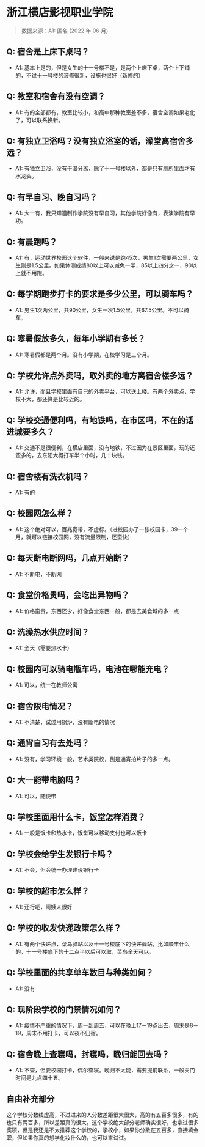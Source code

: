 # 浙江横店影视职业学院

> 数据来源：A1: 匿名 (2022 年 06 月)

## Q: 宿舍是上床下桌吗？

- A1: 基本上是的，但是女生的十一号楼不是，是两个上床下桌，两个上下铺的，不过十一号楼的装修很新，设施也很好（新修的）

## Q: 教室和宿舍有没有空调？

- A1: 有的全部都有，教室比较小，和高中那种教室差不多，宿舍空调如果老化了，可以联系换新。

## Q: 有独立卫浴吗？没有独立浴室的话，澡堂离宿舍多远？

- A1: 有独立卫浴，没有干湿分离，除了十一号楼以外，都是只有厕所里面才有水龙头。

## Q: 有早自习、晚自习吗？

- A1: 大一有，我只知道制作学院没有早自习，其他学院好像有，表演学院有早功。

## Q: 有晨跑吗？

- A1: 有，运动世界校园这个软件，一般来说是跑45次，男生1次需要两公里，女生则是1.5公里。如果体测成绩80以上可以减免一半，85以上四分之一，90以上就不用跑。

## Q: 每学期跑步打卡的要求是多少公里，可以骑车吗？

- A1: 男生1次两公里，共90公里，女生一次1.5公里，共67.5公里。不可以骑车。

## Q: 寒暑假放多久，每年小学期有多长？

- A1: 寒暑假都是两个月。没有小学期，在校学习是三个月。

## Q: 学校允许点外卖吗，取外卖的地方离宿舍楼多远？

- A1: 允许，而且学校里面有自己的外卖平台，可以送上楼。有两个外卖点，学校不大，都还算是比较近的。

## Q: 学校交通便利吗，有地铁吗，在市区吗，不在的话进城要多久？

- A1: 交通不是很便利，在横店里面，没有地铁，不过因为在景区里面，玩的还蛮多的，去东阳大概打车半个小时，几十块钱。

## Q: 宿舍楼有洗衣机吗？

- A1: 有的

## Q: 校园网怎么样？

- A1: 这个绝对可以，百兆宽带，不虚标。（进校园办了一张校园卡，39一个月，就可以链接校园网，没有流量限制，还蛮快）

## Q: 每天断电断网吗，几点开始断？

- A1: 不断电，不断网

## Q: 食堂价格贵吗，会吃出异物吗？

- A1: 价格蛮贵，东西还少，好像食堂东西一般，都是去美食城的多一点

## Q: 洗澡热水供应时间？

- A1: 全天（需要热水卡）

## Q: 校园内可以骑电瓶车吗，电池在哪能充电？

- A1: 可以，统一在教师公寓

## Q: 宿舍限电情况？

- A1: 不清楚，试过用锅炉，没有断电的情况

## Q: 通宵自习有去处吗？

- A1: 没有，学习环境一般，艺术类院校，倒是通宵拍片子的多一点。

## Q: 大一能带电脑吗？

- A1: 可以，随便带

## Q: 学校里面用什么卡，饭堂怎样消费？

- A1: 一般是饭卡和热水卡，饭堂可以移动支付也可以饭卡

## Q: 学校会给学生发银行卡吗？

- A1: 不会，但会统一办理建设银行卡

## Q: 学校的超市怎么样？

- A1: 还行吧，阿姨人很好

## Q: 学校的收发快递政策怎么样？

- A1: 有两个快递点，菜鸟驿站以及十一号楼底下的快递驿站，比如顺丰什么的，十一号楼底下的十二点半以后可以取，菜鸟全天可以。

## Q: 学校里面的共享单车数目与种类如何？

- A1: 没有

## Q: 现阶段学校的门禁情况如何？

- A1: 疫情不严重的情况下，周一到周五，可以在晚上17－19点出去，周末是8－19，周末不用打卡，可以夜不归宿。

## Q: 宿舍晚上查寝吗，封寝吗，晚归能回去吗？

- A1: 不查，但要校园打卡，偶尔查寝。晚归不太能，需要提前联系，一般关门时间是九点四十五。

## 自由补充部分

这个学校分数线虚高，不过进来的人分数差距很大很大，高的有五百多很多，有的也只有两百多，所以差距真的很大。这个学校绝大部分老师确实很好，也拿过很多奖项，但是我还是不太推荐这个学校的，学校小，如果你分数在五百多，直接填金职，但如果你真的想学化妆什么的，也可以来试试。